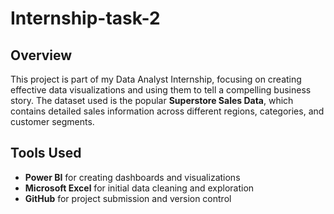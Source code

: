 # Internship-task-2

## Overview
This project is part of my Data Analyst Internship, focusing on creating effective data visualizations and using them to tell a compelling business story. The dataset used is the popular **Superstore Sales Data**, which contains detailed sales information across different regions, categories, and customer segments.

## Tools Used
- **Power BI** for creating dashboards and visualizations
- **Microsoft Excel** for initial data cleaning and exploration
- **GitHub** for project submission and version control
